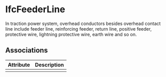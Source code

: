 IfcFeederLine
=============
In traction power system, overhead conductors besides overhead contact line
include feeder line, reinforcing feeder, return line, positive feeder,
protective wire, lightning protective wire, earth wire and so on.


Associations
------------
| Attribute   | Description   |
|-------------|---------------|
|             |               |

